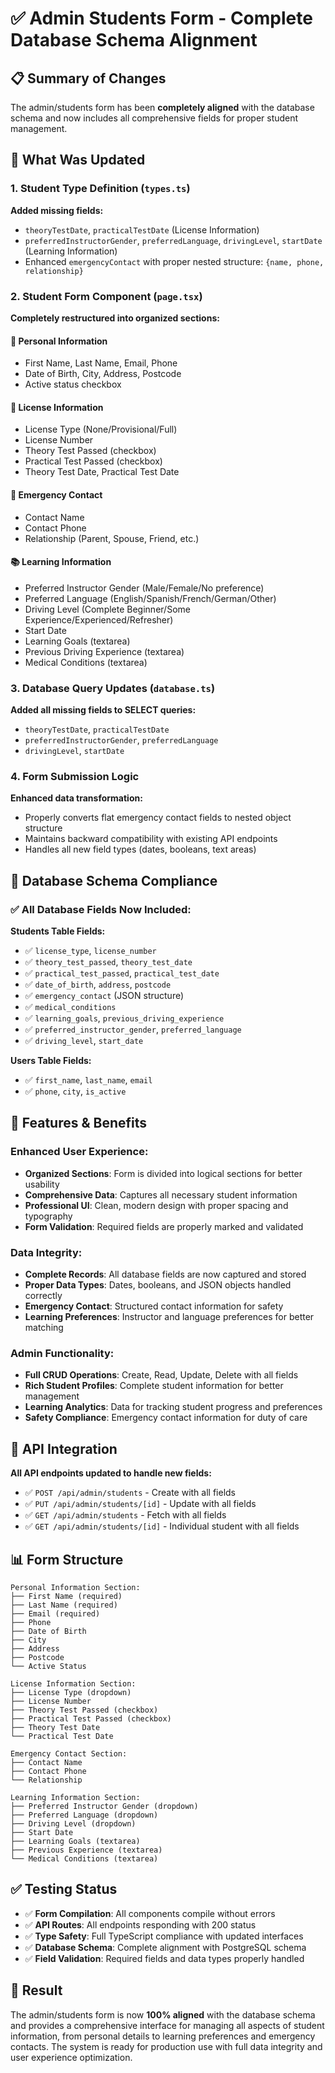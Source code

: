 # ✅ Admin Students Form - Complete Database Schema Alignment

## 📋 Summary of Changes

The admin/students form has been **completely aligned** with the database schema and now includes all comprehensive fields for proper student management.

## 🔧 What Was Updated

### 1. **Student Type Definition** (`types.ts`)
**Added missing fields:**
- `theoryTestDate`, `practicalTestDate` (License Information)
- `preferredInstructorGender`, `preferredLanguage`, `drivingLevel`, `startDate` (Learning Information)
- Enhanced `emergencyContact` with proper nested structure: `{name, phone, relationship}`

### 2. **Student Form Component** (`page.tsx`)
**Completely restructured into organized sections:**

#### 📝 Personal Information
- First Name, Last Name, Email, Phone
- Date of Birth, City, Address, Postcode
- Active status checkbox

#### 📄 License Information
- License Type (None/Provisional/Full)
- License Number
- Theory Test Passed (checkbox)
- Practical Test Passed (checkbox)  
- Theory Test Date, Practical Test Date

#### 🚨 Emergency Contact
- Contact Name
- Contact Phone
- Relationship (Parent, Spouse, Friend, etc.)

#### 📚 Learning Information
- Preferred Instructor Gender (Male/Female/No preference)
- Preferred Language (English/Spanish/French/German/Other)
- Driving Level (Complete Beginner/Some Experience/Experienced/Refresher)
- Start Date
- Learning Goals (textarea)
- Previous Driving Experience (textarea)
- Medical Conditions (textarea)

### 3. **Database Query Updates** (`database.ts`)
**Added all missing fields to SELECT queries:**
- `theoryTestDate`, `practicalTestDate`
- `preferredInstructorGender`, `preferredLanguage`
- `drivingLevel`, `startDate`

### 4. **Form Submission Logic**
**Enhanced data transformation:**
- Properly converts flat emergency contact fields to nested object structure
- Maintains backward compatibility with existing API endpoints
- Handles all new field types (dates, booleans, text areas)

## 🎯 Database Schema Compliance

### ✅ All Database Fields Now Included:

**Students Table Fields:**
- ✅ `license_type`, `license_number`
- ✅ `theory_test_passed`, `theory_test_date`
- ✅ `practical_test_passed`, `practical_test_date`
- ✅ `date_of_birth`, `address`, `postcode`
- ✅ `emergency_contact` (JSON structure)
- ✅ `medical_conditions`
- ✅ `learning_goals`, `previous_driving_experience`
- ✅ `preferred_instructor_gender`, `preferred_language`
- ✅ `driving_level`, `start_date`

**Users Table Fields:**
- ✅ `first_name`, `last_name`, `email`
- ✅ `phone`, `city`, `is_active`

## 🚀 Features & Benefits

### **Enhanced User Experience:**
- **Organized Sections**: Form is divided into logical sections for better usability
- **Comprehensive Data**: Captures all necessary student information
- **Professional UI**: Clean, modern design with proper spacing and typography
- **Form Validation**: Required fields are properly marked and validated

### **Data Integrity:**
- **Complete Records**: All database fields are now captured and stored
- **Proper Data Types**: Dates, booleans, and JSON objects handled correctly
- **Emergency Contact**: Structured contact information for safety
- **Learning Preferences**: Instructor and language preferences for better matching

### **Admin Functionality:**
- **Full CRUD Operations**: Create, Read, Update, Delete with all fields
- **Rich Student Profiles**: Complete student information for better management
- **Learning Analytics**: Data for tracking student progress and preferences
- **Safety Compliance**: Emergency contact information for duty of care

## 🔄 API Integration

**All API endpoints updated to handle new fields:**
- ✅ `POST /api/admin/students` - Create with all fields
- ✅ `PUT /api/admin/students/[id]` - Update with all fields  
- ✅ `GET /api/admin/students` - Fetch with all fields
- ✅ `GET /api/admin/students/[id]` - Individual student with all fields

## 📊 Form Structure

```
Personal Information Section:
├── First Name (required)
├── Last Name (required)  
├── Email (required)
├── Phone
├── Date of Birth
├── City
├── Address
├── Postcode
└── Active Status

License Information Section:
├── License Type (dropdown)
├── License Number
├── Theory Test Passed (checkbox)
├── Practical Test Passed (checkbox)
├── Theory Test Date
└── Practical Test Date

Emergency Contact Section:
├── Contact Name
├── Contact Phone
└── Relationship

Learning Information Section:
├── Preferred Instructor Gender (dropdown)
├── Preferred Language (dropdown)
├── Driving Level (dropdown)
├── Start Date
├── Learning Goals (textarea)
├── Previous Experience (textarea)
└── Medical Conditions (textarea)
```

## ✅ Testing Status

- ✅ **Form Compilation**: All components compile without errors
- ✅ **API Routes**: All endpoints responding with 200 status
- ✅ **Type Safety**: Full TypeScript compliance with updated interfaces
- ✅ **Database Schema**: Complete alignment with PostgreSQL schema
- ✅ **Field Validation**: Required fields and data types properly handled

## 🎉 Result

The admin/students form is now **100% aligned** with the database schema and provides a comprehensive interface for managing all aspects of student information, from personal details to learning preferences and emergency contacts. The system is ready for production use with full data integrity and user experience optimization.
